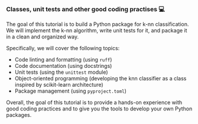 ### Classes, unit tests and other good coding practises 💻

The goal of this tutorial is to build a Python package for k-nn classification. We will implement the k-nn algorithm, write unit tests for it, and package it in a clean and organized way.

Specifically, we will cover the following topics:
- Code linting and formatting (using `ruff`)
- Code documentation (using docstrings)
- Unit tests (using the `unittest` module)
- Object-oriented programming (developing the knn classifier as a class inspired by scikit-learn architecture)
- Package management (using `pyproject.toml`)


Overall, the goal of this tutorial is to provide a hands-on experience with good coding practices and to give you the tools to develop your own Python packages. 